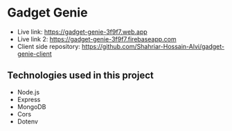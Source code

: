 # Gadget Genie

- Live link: https://gadget-genie-3f9f7.web.app
- Live link 2: https://gadget-genie-3f9f7.firebaseapp.com
- Client side repository: https://github.com/Shahriar-Hossain-Alvi/gadget-genie-client


## Technologies used in this project
- Node.js
- Express
- MongoDB
- Cors
- Dotenv
